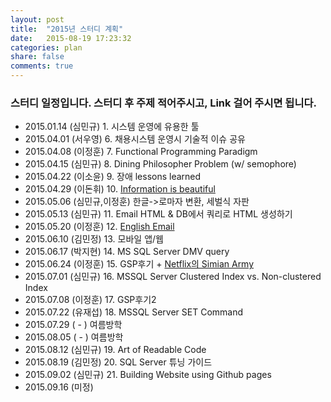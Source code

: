 ```yaml
---
layout: post
title:  "2015년 스터디 계획"
date:   2015-08-19 17:23:32
categories: plan
share: false
comments: true
---
```


### 스터디 일정입니다. 스터디 후 주제 적어주시고, Link 걸어 주시면 됩니다.

* 2015.01.14 (심민규) 1. 시스템 운영에 유용한 툴
* 2015.04.01 (서우영) 6. 채용시스템 운영시 기술적 이슈 공유
* 2015.04.08 (이정훈) 7. Functional Programming Paradigm
* 2015.04.15 (심민규) 8. Dining Philosopher Problem (w/ semophore)
* 2015.04.22 (이소윤) 9. 장애 lessons learned
* 2015.04.29 (이돈휘) 10. [Information is beautiful](http://www.informationisbeautiful.net/)
* 2015.05.06 (심민규,이정훈) 한글->로마자 변환, 세벌식 자판
* 2015.05.13 (심민규) 11. Email HTML & DB에서 쿼리로 HTML 생성하기
* 2015.05.20 (이정훈) 12. [English Email](http://www.englishtown.com/community/channels/article.aspx?articlename=184-email)
* 2015.06.10 (김민정) 13. 모바일 앱/웹
* 2015.06.17 (박지현) 14. MS SQL Server DMV query
* 2015.06.24 (이정훈) 15. GSP후기 + [Netflix의 Simian Army](http://techblog.netflix.com/2011/07/netflix-simian-army.html)
* 2015.07.01 (심민규) 16. MSSQL Server Clustered Index vs. Non-clustered Index
* 2015.07.08 (이정훈) 17. GSP후기2   
* 2015.07.22 (유재섭) 18. MSSQL Server SET Command   
* 2015.07.29 ( - ) 여름방학  
* 2015.08.05 ( - ) 여름방학  
* 2015.08.12 (심민규) 19. Art of Readable Code       
* 2015.08.19 (김민정) 20. SQL Server 튜닝 가이드      
* 2015.09.02 (심민규) 21. Building Website using Github pages
* 2015.09.16 (미정)
